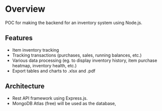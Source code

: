 # Overview
POC for making the backend for an inventory system using Node.js.

## Features
- Item inventory tracking
- Tracking transactions (purchases, sales, running balances, etc.)
- Various data processing (eg. to display inventory history, item purchase heatmap, inventory health, etc.)
- Export tables and charts to .xlsx and .pdf

## Architecture
- Rest API framework using Express.js.
- MongoDB Atlas (free) will be used as the database, 
